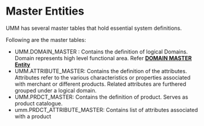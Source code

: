 # Master Entities

UMM has several master tables that hold essential system definitions. 

Following are the master tables:

* UMM.DOMAIN_MASTER : Contains the definition of logical Domains. Domain represents high level functional area. Refer [**DOMAIN MASTER Entity**](?path=docs/specification/master/domain_master.md)
* UMM.ATTRIBUTE_MASTER: Contains the definition of the attributes. Attributes refer to the various characteristics or properties associated with merchant or different products. Related attributes are furthered grouped under a logical domain. 
* UMM.PRDCT_MASTER: Contains the definition of product. Serves as product catalogue.  
* umm.PRDCT_ATTRIBUTE_MASTER: Contains list of attributes associated with a product
